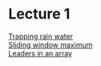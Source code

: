 # Lecture 1  
[Trapping rain water](code/trappingrainwater.cpp)  
[Sliding window maximum](code/submax.cpp)  
[Leaders in an array](code/leaders.cpp)  


